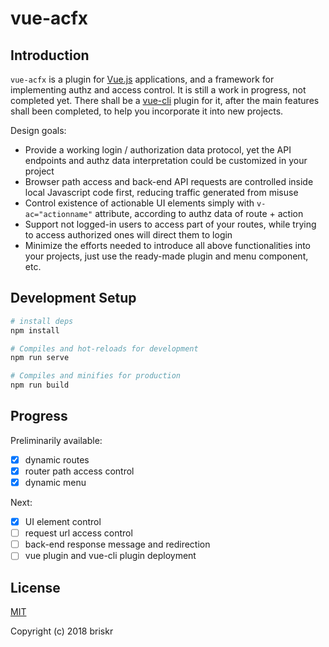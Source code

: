 # vue-acfx

## Introduction

`vue-acfx` is a plugin for [Vue.js](http://vuejs.org) applications, and a framework for implementing authz and access control.  It is still a work in progress, not completed yet. There shall be a [vue-cli](http://cli.vuejs.org/) plugin for it, after the main features shall been completed, to help you incorporate it into new projects.

Design goals:

- Provide a working login / authorization data protocol, yet the API endpoints and authz data interpretation could be customized in your project
- Browser path access and back-end API requests are controlled inside local Javascript code first, reducing traffic generated from misuse
- Control existence of actionable UI elements simply with `v-ac="actionname"` attribute, according to authz data of route + action
- Support not logged-in users to access part of your routes, while trying to access authorized ones will direct them to login
- Minimize the efforts needed to introduce all above functionalities into your projects, just use the ready-made plugin and menu component, etc.

## Development Setup

``` bash
# install deps
npm install

# Compiles and hot-reloads for development
npm run serve

# Compiles and minifies for production
npm run build
```

## Progress

Preliminarily available:
- [x] dynamic routes
- [x] router path access control
- [x] dynamic menu

Next:
- [x] UI element control
- [ ] request url access control
- [ ] back-end response message and redirection
- [ ] vue plugin and vue-cli plugin deployment

## License
[MIT](http://opensource.org/licenses/MIT)

Copyright (c) 2018 briskr
